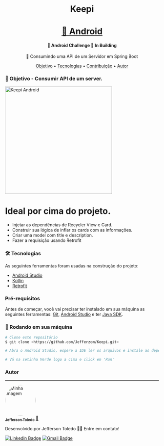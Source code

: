 <h1 align="center">Keepi</h1>

<h1 align="center">
    <a href="https://developer.android.com/studio?hl=pt&gclid=CjwKCAiAtouOBhA6EiwA2nLKH971Ei7ZyLUl7FlrQ6BhQbZB1XyPnehPJCwKcJx9s5YzL6WICtzFrhoCo_QQAvD_BwE&gclsrc=aw.ds">🔗 Android</a>
</h1>

<h4 align="center"> 
	🚧  Android Challenge 🚀 In Building
</h4>

<p align="center">🚀 Consumindo uma API de um Servidor em Spring Boot</p>

<p align="center">
 <a href="#objetivo">Objetivo</a> •
 <a href="#tecnologias">Tecnologias</a> • 
 <a href="#contribuicao">Contribuição</a> • 
 <a href="#autor">Autor</a>
</p>

### 🚀 Objetivo - Consumir API de um server.
<p align="left">
  <img src="https://i.imgur.com/yjtIcgy.png" width="350" title="Keepi Android">
</p>


Ideal por cima do projeto.
=================
<!--ts-->
   * Injetar as dependências de Recycler View e Card.
   * Construir sua lógica de inflar os cards com as informações.
   * Criar uma model com title e description.
   * Fazer a requisição usando Retrofit
<!--te-->

### 🛠 Tecnologias

As seguintes ferramentas foram usadas na construção do projeto:

- [Android Studio](https://developer.android.com/studio)
- [Kotlin](https://developer.android.com/kotlin)
- [Retrofit](https://developer.android.com/studio?hl=pt&gclid=CjwKCAiAtouOBhA6EiwA2nLKH971Ei7ZyLUl7FlrQ6BhQbZB1XyPnehPJCwKcJx9s5YzL6WICtzFrhoCo_QQAvD_BwE&gclsrc=aw.ds)

### Pré-requisitos

Antes de começar, você vai precisar ter instalado em sua máquina as seguintes ferramentas:
[Git](https://git-scm.com), [Android Studio](https://developer.android.com/studio) e ter [Java SDK](https://www.oracle.com/java/technologies/downloads/). 

### 🎲 Rodando em sua máquina

```bash
# Clone este repositório
$ git clone <https://github.com/Jefferzom/Keepi.git>

# Abra o Android Studio, espere a IDE ler os arquivos e instale as dependências do gradle

# Vá na setinha Verde logo a cima e click em 'Run'

```

### Autor
---

<a href="https://www.linkedin.com/in/jefferzomodelot/">
 <img style="border-radius: 50%;" src="https://i.imgur.com/EWNUzHv.png" width="100px;" alt="Minha imagem"/>
 <br />
 <sub><b>Jefferson Toledo</b></sub></a> <a href="https://www.linkedin.com/in/jefferzomodelot/" title="Meu Projeto">🚀</a>
 
Desenvolvido por Jefferson Toledo 👋🏽 Entre em contato!

[![Linkedin Badge](https://img.shields.io/badge/-Jefferson-blue?style=flat-square&logo=Linkedin&logoColor=white&link=https://www.linkedin.com/in/jefferzomodelot/)](https://www.linkedin.com/in/jefferzomodelot/) 
[![Gmail Badge](https://img.shields.io/badge/-jefferson.odelot@gmail.com-c14438?style=flat-square&logo=Gmail&logoColor=white&link=mailto:jefferson.odelot@gmail.com)](mailto:jefferson.odelot@gmail.com)

